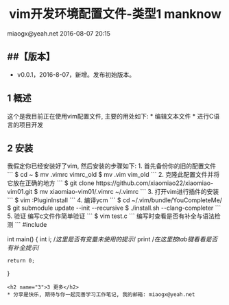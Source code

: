<h1 align="center">vim开发环境配置文件-类型1 manknow</h1>
miaogx@yeah.net
2016-08-07 20:15

##【版本】
----
* v0.0.1，2016-8-07，新增。发布初始版本。

<h2 name="1">1 概述</h2>
这个是我目前正在使用vim配置文件, 主要的用处如下:
* 编辑文本文件
* 进行C语言的项目开发

<h2 name="2">2 安装</h2>
我假定你已经安装好了vim, 然后安装的步骤如下:
1. 首先备份你的旧的配置文件
```
$ cd ~
$ mv .vimrc vimrc_old
$ mv .vim vim_old
```
2. 克隆此配置文件并将它放在正确的地方
```
$ git clone https://github.com/xiaomiao22/xiaomiao-vim01.git
$ mv xiaomiao-vim01/.vimrc ~/.vimrc 
```
3. 打开vim进行插件的安装
```
$ vim
:PluginInstall
```
4. 编译ycm
```
$ cd ~/.vim/bundle/YouCompleteMe/
$ git submodule update --init --recursive
$ ./install.sh --clang-completer
```
5. 验证
编写c文件作简单验证
```
$ vim test.c
```
编写时查看是否有补全与语法检测
```
#include <stdio.h>

int main()
{
	int i;	/*这里是否有变量未使用的提示*/
	print	/*在这里按tab键看看是否有补全提示*/

	return 0;
}
```
<h2 name="3">3 更多</h2>
* 分享是快乐, 期待与你一起完善学习工作笔记, 我的邮箱: miaogx@yeah.net
